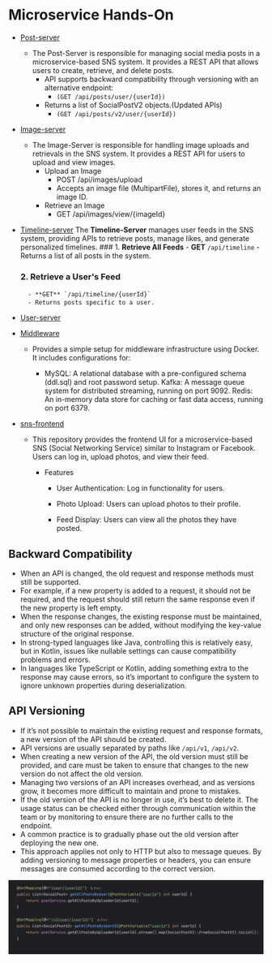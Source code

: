 # Microservice Hands-On
- [Post-server](https://github.com/KyleKim107/post-server)
    - The Post-Server is responsible for managing social media posts in a microservice-based SNS system. It provides a REST API that allows users to create, retrieve, and delete posts.
        - API supports backward compatibility through versioning with an alternative endpoint:
            * `(GET /api/posts/user/{userId})`
        - Returns a list of SocialPostV2 objects.(Updated APIs)
            * `(GET /api/posts/v2/user/{userId})`

- [Image-server](https://github.com/KyleKim107/image-server)
    - The Image-Server is responsible for handling image uploads and retrievals in the SNS system. It provides a REST API for users to upload and view images.
        - Upload an Image
            - POST /api/images/upload
            - Accepts an image file (MultipartFile), stores it, and returns an image ID.
        - Retrieve an Image
            - GET /api/images/view/{imageId}

- [Timeline-server](https://www.google.com)
    The **Timeline-Server** manages user feeds in the SNS system, providing APIs to retrieve posts, manage likes, and generate personalized timelines.
        ### 1. **Retrieve All Feeds**
        - **GET** `/api/timeline`
        - Returns a list of all posts in the system.

    ### 2. **Retrieve a User's Feed**
        - **GET** `/api/timeline/{userId}`
        - Returns posts specific to a user.
- [User-server](https://github.com/KyleKim107/user-server)
- [Middleware](https://github.com/KyleKim107/middleware)
    - Provides a simple setup for middleware infrastructure using Docker. It includes configurations for:

        - MySQL: A relational database with a pre-configured schema (ddl.sql) and root password setup.
Kafka: A message queue system for distributed streaming, running on port 9092.
Redis: An in-memory data store for caching or fast data access, running on port 6379.
- [sns-frontend](https://github.com/KyleKim107/sns-frontend)
    - This repository provides the frontend UI for a microservice-based SNS (Social Networking Service) similar to Instagram or Facebook. Users can log in, upload photos, and view their feed.
        - Features

            - User Authentication: Log in functionality for users.

            - Photo Upload: Users can upload photos to their profile.

            - Feed Display: Users can view all the photos they have posted.




## Backward Compatibility
- When an API is changed, the old request and response methods must still be supported.
- For example, if a new property is added to a request, it should not be required, and the request should still return the same response even if the new property is left empty.
- When the response changes, the existing response must be maintained, and only new responses can be added, without modifying the key-value structure of the original response.
- In strong-typed languages like Java, controlling this is relatively easy, but in Kotlin, issues like nullable settings can cause compatibility problems and errors.
- In languages like TypeScript or Kotlin, adding something extra to the response may cause errors, so it’s important to configure the system to ignore unknown properties during deserialization.

## API Versioning
- If it’s not possible to maintain the existing request and response formats, a new version of the API should be created.
- API versions are usually separated by paths like `/api/v1`, `/api/v2`.
- When creating a new version of the API, the old version must still be provided, and care must be taken to ensure that changes to the new version do not affect the old version.
- Managing two versions of an API increases overhead, and as versions grow, it becomes more difficult to maintain and prone to mistakes.
- If the old version of the API is no longer in use, it’s best to delete it. The usage status can be checked either through communication within the team or by monitoring to ensure there are no further calls to the endpoint.
- A common practice is to gradually phase out the old version after deploying the new one.
- This approach applies not only to HTTP but also to message queues. By adding versioning to message properties or headers, you can ensure messages are consumed according to the correct version.

![API Versioning](image/api-versioning.png)